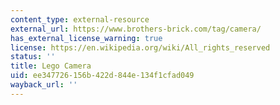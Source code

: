 ```yaml
---
content_type: external-resource
external_url: https://www.brothers-brick.com/tag/camera/
has_external_license_warning: true
license: https://en.wikipedia.org/wiki/All_rights_reserved
status: ''
title: Lego Camera
uid: ee347726-156b-422d-844e-134f1cfad049
wayback_url: ''
---
```

